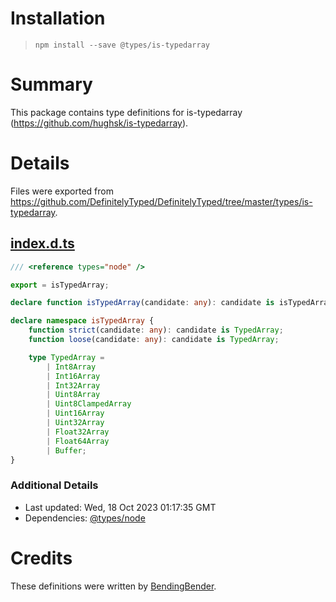 # Installation
> `npm install --save @types/is-typedarray`

# Summary
This package contains type definitions for is-typedarray (https://github.com/hughsk/is-typedarray).

# Details
Files were exported from https://github.com/DefinitelyTyped/DefinitelyTyped/tree/master/types/is-typedarray.
## [index.d.ts](https://github.com/DefinitelyTyped/DefinitelyTyped/tree/master/types/is-typedarray/index.d.ts)
````ts
/// <reference types="node" />

export = isTypedArray;

declare function isTypedArray(candidate: any): candidate is isTypedArray.TypedArray;

declare namespace isTypedArray {
    function strict(candidate: any): candidate is TypedArray;
    function loose(candidate: any): candidate is TypedArray;

    type TypedArray =
        | Int8Array
        | Int16Array
        | Int32Array
        | Uint8Array
        | Uint8ClampedArray
        | Uint16Array
        | Uint32Array
        | Float32Array
        | Float64Array
        | Buffer;
}

````

### Additional Details
 * Last updated: Wed, 18 Oct 2023 01:17:35 GMT
 * Dependencies: [@types/node](https://npmjs.com/package/@types/node)

# Credits
These definitions were written by [BendingBender](https://github.com/BendingBender).
